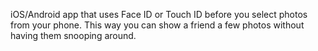iOS/Android app that uses Face ID or Touch ID before you select photos from your phone. 
This way you can show a friend a few photos without having them snooping around.
